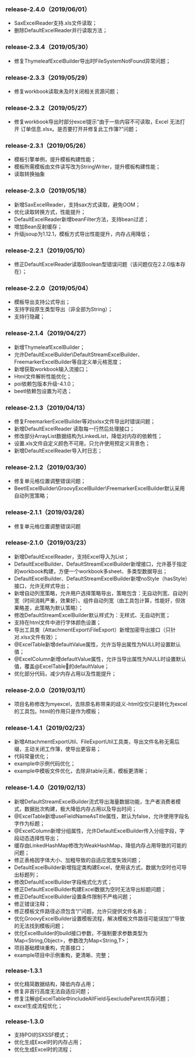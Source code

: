 ### release-2.4.0（2019/06/01）
- SaxExcelReader支持.xls文件读取；
- 删除DefaultExcelReader并行读取方法；

### release-2.3.4（2019/05/30）
- 修复ThymeleafExcelBuilder导出时FileSystemNotFound异常问题；

### release-2.3.3（2019/05/29）
- 修复workbook读取未及时关闭相关资源问题；

### release-2.3.2（2019/05/27）
- 修复workbook导出时部分excel提示“由于一些内容不可读取，Excel 无法打开 订单信息.xlsx。是否要打开并修复此工作簿?”问题；

### release-2.3.1（2019/05/26）
- 模板引擎单例，提升模板构建性能；
- 模板所需模板由文件读写改为StringWriter，提升模板构建性能；
- 读取转换抽象

### release-2.3.0（2019/05/18）
- 新增SaxExcelReader，支持sax方式读取，避免OOM；
- 优化读取转换方式，性能提升；
- DefaultExcelReader新增beanFilter方法，支持bean过滤；
- 增加Bean反射缓存；
- 升级jsoup为1.12.1，模板方式导出性能提升，内存占用降低；

### release-2.2.1（2019/05/10）
- 修正DefaultExcelReader读取Boolean型错误问题（该问题仅在2.2.0版本存在）；

### release-2.2.0（2019/05/04）
- 模板导出支持公式导出；
- 支持字段原生类型导出（非全部为String）；
- 支持行隐藏；

### release-2.1.4（2019/04/27）
- 新增ThymeleafExcelBuilder；
- 允许DefaultExcelBuilder\DefaultStreamExcelBuilder、FreemarkerExcelBuilder等自定义单元格宽度；
- 新增获取workbook输入流接口；
- Html文件解析性能优化；
- poi依赖包版本升级-4.1.0；
- beetl依赖包设置为可选；

### release-2.1.3（2019/04/13）
- 修复FreemarkerExcelBuilder等对sxlsx文件导出时错误问题；
- 新增DefaultExcelReader 读取每一行然后处理接口；
- 修改部分ArrayList数据结构为LinkedList，降低对内存的依赖性；
- 设置.xls文件自定义颜色不可用，只允许使用预定义背景色；
- 新增DefaultExcelReader导入时日志；

### release-2.1.2（2019/03/30）
- 修复单元格位置调整错误问题；
- BeetlExcelBuilder\GroovyExcelBuilder\FreemarkerExcelBuilder默认采用自动列宽策略；

### release-2.1.1（2019/03/28）
- 修复单元格位置调整错误问题

### release-2.1.0（2019/03/23）
- 新增DefaultExcelReader，支持Excel导入为List<Bean>；
- DefaultExcelBuilder、DefaultStreamExcelBuilder新增接口，允许基于指定的workbook构建，方便一个workbook多sheet、多类型数据导出；
- DefaultExcelBuilder、DefaultStreamExcelBuilder新增noStyle（hasStyle）接口，允许无样式导出；
- 新增自动列宽策略，允许用户选择策略导出，策略包含：无自动列宽、自动列宽（时间消耗严重，效果好）、组件自动列宽（由工具包计算，性能好，但效果略差，此策略为默认策略）；
- 修改DefaultStreamExcelBuilder默认样式为：无样式、无自动列宽；
- 支持在html文件中进行字体颜色设置；
- 导出工具类（AttachmentExport\FileExport）新增加密导出接口（只针对.xlsx文件有效）；
- @ExcelTable新增defaultValue属性，允许当导出属性为NULL时设置默认值；
- @ExcelColumn新增defaultValue属性，允许当导出属性为NULL时设置默认值，覆盖@ExcelTable的defaultValue；
- 优化部分代码，减少内存占用以及性能提升；

### release-2.0.0（2019/03/11）
- 项目名称修改为myexcel，去除原名称带来的歧义-html仅仅只是转化为excel的工具包。html的作用只是作为模板；

### release-1.4.1（2019/02/23）
- 新增AttachmentExportUtil、FileExportUtil工具类，导出文件名称无需后缀，主动关闭工作簿，使导出更容易；
- 代码常量优化；
- example中示例代码优化；
- example中模板文件优化，去除非table元素，模板更清晰；

### release-1.4.0（2019/02/13）
- 新增DefaultStreamExcelBuilder流式导出海量数据功能，生产者消费者模式，数据批次构建，极大降低内存占用以及导出时间；
- @ExcelTable新增useFieldNameAsTitle属性，默认为false，允许使用字段名字作为标题；
- @ExcelColumn新增分组属性，允许DefaultExcelBuilder传入分组字段，字段动态选择性导出；
- 缓存由LinkedHashMap修改为WeakHashMap，降低内存占用导致的可能的问题；
- 修正表格因字体大小、加粗导致的自适应宽度失效问题；
- DefaultExcelBuilder新增指定类构建Excel，使用该方式，数据为空时也可导出标题列；
- 修改DefaultExcelBuilder字段格式化方式；
- 修正DefaultExcelBuilder构建Excel数据为空时无法导出标题问题；
- 修正DefaultExcelBuilder设置条件限制不严格问题；
- 修正错误注释；
- 修正模板文件路径必须包含“/”问题，允许只提供文件名称；
- 优化GroovyExcelBuilder设置模板流程，解决模板文件路径可能误加“/”导致的无法找到模板问题；
- 优化ExcelBuilder的build接口参数，不强制要求参数类型为Map<String,Object>，参数改为Map<String,T>；
- 项目基础模块重构，完善接口；
- example项目中示例重构，更清晰、完整；

### release-1.3.1
- 优化精简数据结构，降低内存占用；
- 修复非首行高度无法自适应问题；
- 修复注解@ExcelTable中includeAllField与excludeParent共存问题；
- excel生成流程优化；

### release-1.3.0
- 支持POI的SXSSF模式；
- 优化生成Excel时的内存占用；
- 优化生成Excel时的流程；